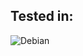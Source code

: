 ## Tested in:

![Debian](https://img.shields.io/badge/Debian-D70A53?style=for-the-badge&logo=debian&logoColor=white)